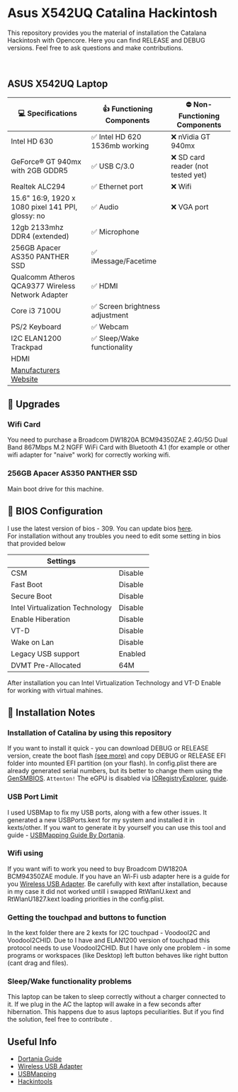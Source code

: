 
# Asus X542UQ Catalina Hackintosh
This repository provides you the material of installation the Catalana Hackintosh with Opencore. Here you can find RELEASE and DEBUG versions. Feel free to ask questions and make contributions.

<br>

## ASUS X542UQ Laptop 
| :computer: Specifications | :thumbsup: Functioning Components | :no_entry: Non-Functioning Components |
|--|--|--|
| Intel HD 630 | :white_check_mark: Intel HD 620 1536mb working | :x: nVidia GT 940mx |
| GeForce® GT 940mx with 2GB GDDR5 | :white_check_mark: USB C/3.0 | :x: SD card reader (not tested yet) |
| Realtek ALC294 | :white_check_mark: Ethernet port |  :x: Wifi |
| 15.6" 16:9, 1920 x 1080 pixel 141 PPI, glossy: no | :white_check_mark: Audio | :x: VGA port |  
| 12gb 2133mhz DDR4 (extended) | :white_check_mark: Microphone | |
| 256GB Apacer AS350 PANTHER  SSD | :white_check_mark: iMessage/Facetime | |
| Qualcomm Atheros QCA9377 Wireless Network Adapter | :white_check_mark: HDMI | |
| Core i3 7100U | :white_check_mark: Screen brightness adjustment | |
| PS/2 Keyboard | :white_check_mark: Webcam | |
| I2C ELAN1200 Trackpad | :white_check_mark: Sleep/Wake functionality | |
| HDMI | | |
|[Manufacturers Website](https://www.asus.com/ru/Laptops/For-Home/VivoBook/ASUS-VivoBook-15-X542UQ/) | | |

## :muscle: Upgrades

### Wifi Card
You need to purchase a Broadcom DW1820A BCM94350ZAE 2.4G/5G Dual Band 867Mbps M.2 NGFF WiFi Card with Bluetooth 4.1 (for example or other wifi adapter for "naive" work) for correctly working wifi. 

### 256GB Apacer AS350 PANTHER  SSD
Main boot drive for this machine.

## :older_man: BIOS Configuration
I use the latest version of bios - 309. You can update bios [here](https://www.asus.com/supportonly/X542UQ/HelpDesk_BIOS/). <br> For installation without any troubles you need to edit some setting in bios that provided below

| Settings |  |
|--|--|
| CSM | Disable |
| Fast Boot | Disable |
| Secure Boot | Disable |
| Intel Virtualization Technology | Disable |
| Enable Hiberation | Disable |
| VT-D | Disable |
| Wake on Lan | Disable |
| Legacy USB support | Enabled |
| DVMT Pre-Allocated | 64M |

After installation you can Intel Virtualization Technology and VT-D Enable for working with virtual mahines.

## :notebook_with_decorative_cover: Installation Notes

### Installation of Catalina by using this repository
If you want to install it quick - you can download DEBUG or RELEASE version, create the boot flash [(see more)](https://dortania.github.io/OpenCore-Install-Guide/installer-guide/) and copy DEBUG or RELEASE EFI folder into mounted EFI partition (on your flash). In config.plist there are already generated serial numbers, but its better to change them using the [GenSMBIOS](https://github.com/corpnewt/GenSMBIOS). `Attenton!` The eGPU is disabled via [IORegistryExplorer](https://github.com/acidanthera/gfxutil/releases), [guide](https://dortania.github.io/OpenCore-Install-Guide/extras/spoof.html).

### USB Port Limit 
I used USBMap to fix my USB ports, along with a few other issues. It generated a new USBPorts.kext for my system and installed it in kexts/other. If you want to generate it by yourself you can use this tool and guide - [USBMapping Guide By Dortania](https://dortania.github.io/OpenCore-Post-Install/usb/intel-mapping/intel.html).


### Wifi using 
If you want wifi to work you need to buy Broadcom DW1820A BCM94350ZAE module. If you have an Wi-Fi usb adapter here is a guide for you [Wireless USB Adapter](https://github.com/chris1111/Wireless-USB-OC-Big-Sur-Adapter). Be carefully with kext after installation, because in my case it did not worked untill i swapped RtWlanU.kext and RtWlanU1827.kext loading priorities in the config.plist.

### Getting the touchpad and buttons to function
In the kext folder there are 2 kexts for I2C touchpad - VoodooI2C and VoodooI2CHID. Due to I have and ELAN1200 version of touchpad this protocol needs to use VoodooI2CHID. But I have only one problem - in some programs or workspaces (like Desktop) left button behaves like right button (cant drag and files).

### Sleep/Wake functionality problems
This laptop can be taken to sleep correctly without a charger connected to it. If we plug in the AC the laptop will awake in a few seconds after hibernation. This happens due to asus laptops peculiarities. But if you find the solution, feel free to contribute .

## Useful Info
- [Dortania Guide](https://dortania.github.io/OpenCore-Install-Guide/)
- [Wireless USB Adapter](https://github.com/chris1111/Wireless-USB-Adapter-Clover)
- [USBMapping](https://dortania.github.io/OpenCore-Post-Install/usb/intel-mapping/intel.html)
- [Hackintools](https://github.com/headkaze/Hackintool)
